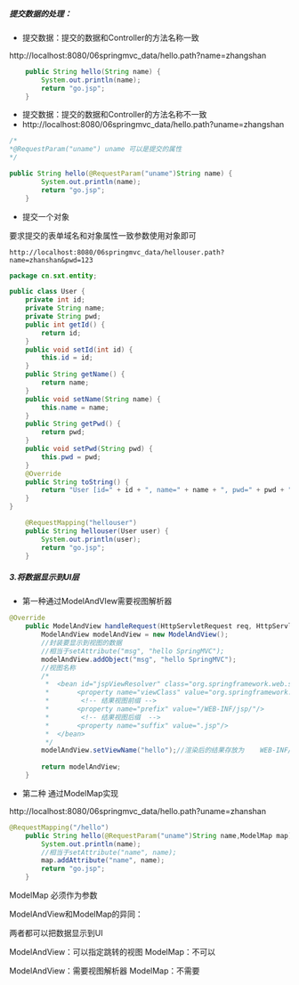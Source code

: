 ##### 提交数据的处理：

* 提交数据：提交的数据和Controller的方法名称一致

http://localhost:8080/06springmvc_data/hello.path?name=zhangshan

```java
	public String hello(String name) {
		System.out.println(name);
		return "go.jsp";
	}
```

* 提交数据：提交的数据和Controller的方法名称不一致
* http://localhost:8080/06springmvc_data/hello.path?uname=zhangshan

```java
/*
*@RequestParam("uname") uname 可以是提交的属性
*/

public String hello(@RequestParam("uname")String name) {
		System.out.println(name);
		return "go.jsp";
	}
```

* 提交一个对象

要求提交的表单域名和对象属性一致参数使用对象即可

```url
http://localhost:8080/06springmvc_data/hellouser.path?name=zhanshan&pwd=123
```

```java
package cn.sxt.entity;

public class User {
	private int id;
	private String name;
	private String pwd;
	public int getId() {
		return id;
	}
	public void setId(int id) {
		this.id = id;
	}
	public String getName() {
		return name;
	}
	public void setName(String name) {
		this.name = name;
	}
	public String getPwd() {
		return pwd;
	}
	public void setPwd(String pwd) {
		this.pwd = pwd;
	}
	@Override
	public String toString() {
		return "User [id=" + id + ", name=" + name + ", pwd=" + pwd + "]";
	}
}

```

```java 
	@RequestMapping("hellouser")
	public String hellouser(User user) {
		System.out.println(user);
		return "go.jsp";
	}
```

##### 3.将数据显示到UI层

* 第一种通过ModelAndVIew需要视图解析器

```java
@Override
	public ModelAndView handleRequest(HttpServletRequest req, HttpServletResponse resp) throws Exception {
		ModelAndView modelAndView = new ModelAndView();
		//封装要显示到视图的数据 
        //相当于setAttribute("msg", "hello SpringMVC");
		modelAndView.addObject("msg", "hello SpringMVC");
		//视图名称
		/*
		 *  <bean id="jspViewResolver" class="org.springframework.web.servlet.view.InternalResourceViewResolver">
		 *		 <property name="viewClass" value="org.springframework.web.servlet.view.JstlView"/>
		 *		  <!-- 结果视图前缀 -->
		 *		 <property name="prefix" value="/WEB-INF/jsp/"/>
		 *		  <!-- 结果视图后缀  -->
		 *		 <property name="suffix" value=".jsp"/>
 		 *	</bean>
		 */
		modelAndView.setViewName("hello");//渲染后的结果存放为    WEB-INF/jsp/hello.jsp
		
		return modelAndView;
	}
```

* 第二种 通过ModelMap实现

http://localhost:8080/06springmvc_data/hello.path?uname=zhanshan

```java
@RequestMapping("/hello")
	public String hello(@RequestParam("uname")String name,ModelMap map) {
		System.out.println(name);
        //相当于setAttribute("name", name);
		map.addAttribute("name", name);
		return "go.jsp";
	}
```

ModelMap 必须作为参数

ModelAndView和ModelMap的异同：

两者都可以把数据显示到UI

ModelAndView：可以指定跳转的视图 	ModelMap：不可以

ModelAndView：需要视图解析器 	ModelMap：不需要